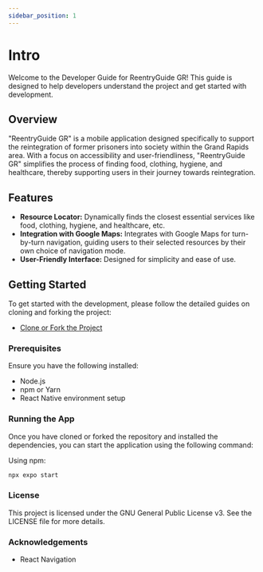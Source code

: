 ```yaml
---
sidebar_position: 1
---
```


# Intro

Welcome to the Developer Guide for ReentryGuide GR! This guide is designed to help developers understand the project and get started with development.

## Overview

"ReentryGuide GR" is a mobile application designed specifically to support the reintegration of former prisoners into society within the Grand Rapids area. With a focus on accessibility and user-friendliness, "ReentryGuide GR" simplifies the process of finding food, clothing, hygiene, and healthcare, thereby supporting users in their journey towards reintegration.

## Features

- **Resource Locator:** Dynamically finds the closest essential services like food, clothing, hygiene, and healthcare, etc.
- **Integration with Google Maps:** Integrates with Google Maps for turn-by-turn navigation, guiding users to their selected resources by their own choice of navigation mode.
- **User-Friendly Interface:** Designed for simplicity and ease of use.

## Getting Started

To get started with the development, please follow the detailed guides on cloning and forking the project:

- [Clone or Fork the Project](./clone-or-fork-the-project.md)

### Prerequisites

Ensure you have the following installed:

- Node.js
- npm or Yarn
- React Native environment setup

### Running the App

Once you have cloned or forked the repository and installed the dependencies, you can start the application using the following command:

Using npm:
```sh
npx expo start
```

### License
This project is licensed under the GNU General Public License v3. See the LICENSE file for more details.

### Acknowledgements

- React Navigation
